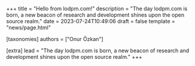+++
title = "Hello from lodpm.com!"
description = "The day lodpm.com is born, a new beacon of research and development shines upon the open source realm."
date = 2023-07-24T10:49:06
draft = false
template = "news/page.html"

[taxonomies]
authors = ["Onur Özkan"]

[extra]
lead = "The day lodpm.com is born, a new beacon of research and development shines upon the open source realm."
+++
